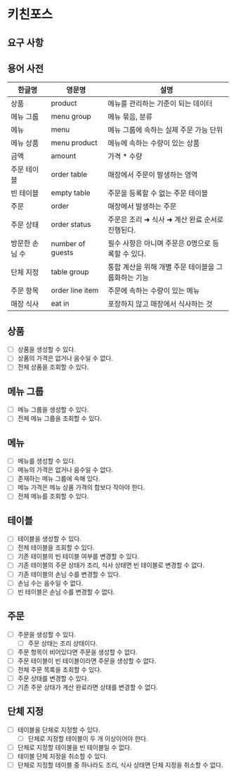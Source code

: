 # 키친포스

## 요구 사항

## 용어 사전

| 한글명 | 영문명 | 설명 |
| --- | --- | --- |
| 상품 | product | 메뉴를 관리하는 기준이 되는 데이터 |
| 메뉴 그룹 | menu group | 메뉴 묶음, 분류 |
| 메뉴 | menu | 메뉴 그룹에 속하는 실제 주문 가능 단위 |
| 메뉴 상품 | menu product | 메뉴에 속하는 수량이 있는 상품 |
| 금액 | amount | 가격 * 수량 |
| 주문 테이블 | order table | 매장에서 주문이 발생하는 영역 |
| 빈 테이블 | empty table | 주문을 등록할 수 없는 주문 테이블 |
| 주문 | order | 매장에서 발생하는 주문 |
| 주문 상태 | order status | 주문은 조리 ➜ 식사 ➜ 계산 완료 순서로 진행된다. |
| 방문한 손님 수 | number of guests | 필수 사항은 아니며 주문은 0명으로 등록할 수 있다. |
| 단체 지정 | table group | 통합 계산을 위해 개별 주문 테이블을 그룹화하는 기능 |
| 주문 항목 | order line item | 주문에 속하는 수량이 있는 메뉴 |
| 매장 식사 | eat in | 포장하지 않고 매장에서 식사하는 것 |


## 상품
- [ ] 상품을 생성할 수 있다.
- [ ] 상품의 가격은 없거나 음수일 수 없다.
- [ ] 전체 상품을 조회할 수 있다.

## 메뉴 그룹
- [ ] 메뉴 그룹을 생성할 수 있다.
- [ ] 전체 메뉴 그룹을 조회할 수 있다.

## 메뉴
- [ ] 메뉴를 생성할 수 있다.
- [ ] 메뉴의 가격은 없거나 음수일 수 없다.
- [ ] 존재하는 메뉴 그룹에 속해 있다.
- [ ] 메뉴 가격은 메뉴 상품 가격의 합보다 작아야 한다.
- [ ] 전체 메뉴를 조회할 수 있다.

## 테이블
- [ ] 테이블을 생성할 수 있다.
- [ ] 전체 테이블을 조회할 수 있다.
- [ ] 기존 테이블의 빈 테이블 여부를 변경할 수 있다.
- [ ] 기존 테이블의 주문 상태가 조리, 식사 상태면 빈 테이블로 변경할 수 없다.
- [ ] 기존 테이블의 손님 수를 변경할 수 있다.
- [ ] 손님 수는 음수일 수 없다.
- [ ] 빈 테이블은 손님 수를 변경할 수 없다.

## 주문
- [ ] 주문을 생성할 수 있다.
  - [ ] 주문 상태는 조리 상태이다.
- [ ] 주문 항목이 비어있다면 주문을 생성할 수 없다.
- [ ] 주문 테이블이 빈 테이블이라면 주문을 생성할 수 없다.
- [ ] 전체 주문 목록을 조회할 수 있다.
- [ ] 주문 상태를 변경할 수 있다.
- [ ] 기존 주문 상태가 계산 완료라면 상태를 변경할 수 없다.

## 단체 지정
- [ ] 테이블을 단체로 지정할 수 있다.
  - [ ] 단체로 지정할 테이블이 두 개 이상이어야 한다.
- [ ] 단체로 지정할 테이블을 빈 테이블일 수 없다.
- [ ] 테이블 단체 지정을 취소할 수 있다.
- [ ] 단체로 지정할 테이블 중 하나라도 조리, 식사 상태면 단체 지정을 취소할 수 없다.
